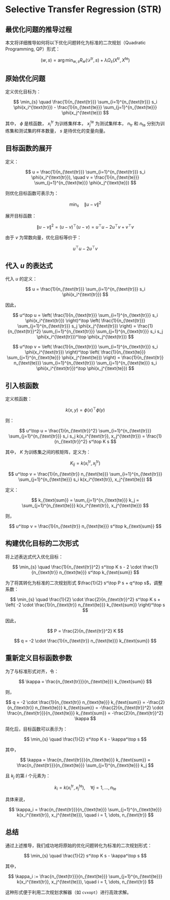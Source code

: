 # Selective Transfer Regression (STR)

## 最优化问题的推导过程

本文将详细推导如何将以下优化问题转化为标准的二次规划（Quadratic Programming, QP）形式：

$$
(w, s) = \arg\min_{w, s} R_{w}(\mathcal{D}^{\text{tr}}, s) + \lambda \Omega_{s}(X^{\text{tr}}, X^{\text{te}})
$$

## 原始优化问题

定义优化目标为：

$$
\min_{s} \quad \frac{1}{n_{\text{tr}}} \sum_{i=1}^{n_{\text{tr}}} s_i \phi(x_i^{\text{tr}}) - \frac{1}{n_{\text{te}}} \sum_{j=1}^{n_{\text{te}}} \phi(x_j^{\text{te}})
$$

其中， $\phi$ 是核函数， $x_i^{\text{tr}}$ 为训练集样本， $x_j^{\text{te}}$ 为测试集样本， $n_{\text{tr}}$ 和 $n_{\text{te}}$ 分别为训练集和测试集的样本数量， $s$ 是待优化的变量向量。

## 目标函数的展开

定义：

$$
u = \frac{1}{n_{\text{tr}}} \sum_{i=1}^{n_{\text{tr}}} s_i \phi(x_i^{\text{tr}}), \quad v = \frac{1}{n_{\text{te}}} \sum_{j=1}^{n_{\text{te}}} \phi(x_j^{\text{te}})
$$

则优化目标函数可表示为：

$$
\min_{s} \quad \| u - v \|^2
$$

展开目标函数：

$$
\| u - v \|^2 = (u - v)^\top (u - v) = u^\top u - 2 u^\top v + v^\top v
$$

由于 $v$ 为常数向量，优化目标等价于：

$$
u^\top u - 2 u^\top v
$$

## 代入 $u$ 的表达式

代入 $u$ 的定义：

$$
u = \frac{1}{n_{\text{tr}}} \sum_{i=1}^{n_{\text{tr}}} s_i \phi(x_i^{\text{tr}})
$$

因此，

$$
u^\top u = \left( \frac{1}{n_{\text{tr}}} \sum_{i=1}^{n_{\text{tr}}} s_i \phi(x_i^{\text{tr}}) \right)^\top \left( \frac{1}{n_{\text{tr}}} \sum_{j=1}^{n_{\text{tr}}} s_j \phi(x_j^{\text{tr}}) \right) = \frac{1}{n_{\text{tr}}^2} \sum_{i=1}^{n_{\text{tr}}} \sum_{j=1}^{n_{\text{tr}}} s_i s_j \phi(x_i^{\text{tr}})^\top \phi(x_j^{\text{tr}})
$$

$$
u^\top v = \left( \frac{1}{n_{\text{tr}}} \sum_{i=1}^{n_{\text{tr}}} s_i \phi(x_i^{\text{tr}}) \right)^\top \left( \frac{1}{n_{\text{te}}} \sum_{j=1}^{n_{\text{te}}} \phi(x_j^{\text{te}}) \right) = \frac{1}{n_{\text{tr}} n_{\text{te}}} \sum_{i=1}^{n_{\text{tr}}} \sum_{j=1}^{n_{\text{te}}} s_i \phi(x_i^{\text{tr}})^\top \phi(x_j^{\text{te}})
$$

## 引入核函数

定义核函数：

$$
k(x, y) = \phi(x)^\top \phi(y)
$$

则：

$$
u^\top u = \frac{1}{n_{\text{tr}}^2} \sum_{i=1}^{n_{\text{tr}}} \sum_{j=1}^{n_{\text{tr}}} s_i s_j k(x_i^{\text{tr}}, x_j^{\text{tr}}) = \frac{1}{n_{\text{tr}}^2} s^\top K s
$$

其中， $K$ 为训练集之间的核矩阵，定义为：

$$
K_{ij} = k(x_i^{\text{tr}}, x_j^{\text{tr}})
$$

$$
u^\top v = \frac{1}{n_{\text{tr}} n_{\text{te}}} \sum_{i=1}^{n_{\text{tr}}} \sum_{j=1}^{n_{\text{te}}} s_i k(x_i^{\text{tr}}, x_j^{\text{te}})
$$

定义：

$$
k_{\text{sum}} = \sum_{j=1}^{n_{\text{te}}} k_j = \sum_{j=1}^{n_{\text{te}}} k(x_i^{\text{tr}}, x_j^{\text{te}})
$$

则，

$$
u^\top v = \frac{1}{n_{\text{tr}} n_{\text{te}}} s^\top k_{\text{sum}}
$$

## 构建优化目标的二次形式

将上述表达式代入优化目标：

$$
\min_{s} \quad \frac{1}{n_{\text{tr}}^2} s^\top K s - 2 \cdot \frac{1}{n_{\text{tr}} n_{\text{te}}} s^\top k_{\text{sum}}
$$

为了将其转化为标准的二次规划形式 $\frac{1}{2} s^\top P s + q^\top s$，调整系数：

$$
\min_{s} \quad \frac{1}{2} \cdot \frac{2}{n_{\text{tr}}^2} s^\top K s + \left( -2 \cdot \frac{1}{n_{\text{tr}} n_{\text{te}}} k_{\text{sum}} \right)^\top s
$$

因此，

$$
P = \frac{2}{n_{\text{tr}}^2} K
$$

$$
q = -2 \cdot \frac{1}{n_{\text{tr}} n_{\text{te}}} k_{\text{sum}}
$$

## 重新定义目标函数参数

为了与标准形式对齐，令：

$$
\kappa = \frac{n_{\text{tr}}}{n_{\text{te}}} k_{\text{sum}}
$$

则，

$$
q = -2 \cdot \frac{1}{n_{\text{tr}} n_{\text{te}}} k_{\text{sum}} = -\frac{2}{n_{\text{tr}} n_{\text{te}}} k_{\text{sum}} = -\frac{2}{n_{\text{tr}}^2} \cdot \frac{n_{\text{tr}}}{n_{\text{te}}} k_{\text{sum}} = -\frac{2}{n_{\text{tr}}^2} \kappa
$$

简化后，目标函数可以表示为：

$$
\min_{s} \quad \frac{1}{2} s^\top K s - \kappa^\top s
$$

其中，

$$
\kappa = \frac{n_{\text{tr}}}{n_{\text{te}}} k_{\text{sum}} = \frac{n_{\text{tr}}}{n_{\text{te}}} \sum_{j=1}^{n_{\text{te}}} k_j
$$

且 $k_j$ 的第 $i$ 个元素为：

$$
k_i = k(x_i^{\text{tr}}, x_j^{\text{te}}), \quad \forall j = 1, \dots, n_{\text{te}}
$$

具体来说，

$$
\kappa_i = \frac{n_{\text{tr}}}{n_{\text{te}}} \sum_{j=1}^{n_{\text{te}}} k(x_i^{\text{tr}}, x_j^{\text{te}}), \quad i = 1, \dots, n_{\text{tr}}
$$

## 总结

通过上述推导，我们成功地将原始的优化问题转化为标准的二次规划形式：

$$
\min_{s} \quad \frac{1}{2} s^\top K s - \kappa^\top s
$$

其中，

$$
\kappa_i := \frac{n_{\text{tr}}}{n_{\text{te}}} \sum_{j=1}^{n_{\text{te}}} k(x_i^{\text{tr}}, x_j^{\text{te}}), \quad i = 1, \dots, n_{\text{tr}}
$$

这种形式便于利用二次规划求解器（如 `cvxopt`）进行高效求解。
